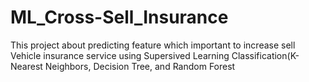 # ML_Cross-Sell_Insurance
This project about predicting feature which important to increase sell Vehicle insurance service using Supersived Learning Classification(K-Nearest Neighbors, Decision Tree, and Random Forest
